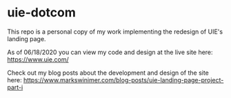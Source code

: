# uie-dotcom
This repo is a personal copy of my work implementing the redesign of UIE's landing page.

As of 06/18/2020 you can view my code and design at the live site here:
https://www.uie.com/

Check out my blog posts about the development and design of the site here:
https://www.markswinimer.com/blog-posts/uie-landing-page-project-part-i
